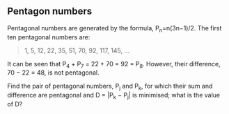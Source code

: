 Pentagon numbers
----------------

Pentagonal numbers are generated by the formula, P<sub>n</sub>=n(3n−1)/2. The first ten pentagonal numbers are:

> 1, 5, 12, 22, 35, 51, 70, 92, 117, 145, …

It can be seen that P<sub>4</sub> + P<sub>7</sub> = 22 + 70 = 92 = P<sub>8</sub>. However, their difference, 70 − 22 = 48, is not pentagonal.

Find the pair of pentagonal numbers, P<sub>j</sub> and P<sub>k</sub>, for which their sum and difference are pentagonal and D = |P<sub>k</sub> − P<sub>j</sub>| is minimised; what is the value of D?
